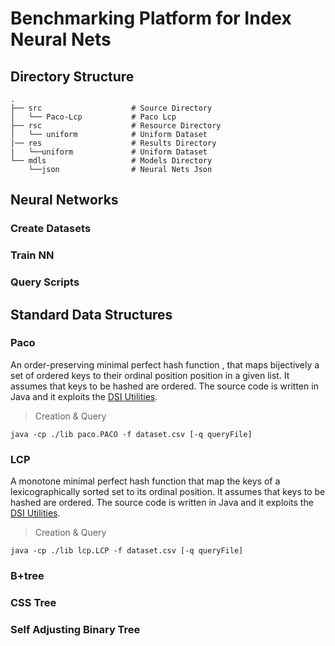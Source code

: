 # Benchmarking Platform for Index Neural Nets

## Directory Structure
    .
    ├── src                    # Source Directory
    │   └── Paco-Lcp           # Paco Lcp
    ├── rsc                    # Resource Directory
    │   └── uniform            # Uniform Dataset
    |── res                    # Results Directory
    |   └──uniform             # Uniform Dataset
    └── mdls                   # Models Directory   
        └──json                # Neural Nets Json 
    
## Neural Networks
### Create Datasets
### Train NN
### Query Scripts

## Standard Data Structures
### Paco
An order-preserving minimal perfect hash function , that maps bijectively a set of ordered keys to their ordinal position position in a given list. It assumes that keys to be hashed are ordered. The source code is written in Java and it exploits the [DSI Utilities](http://dsiutils.di.unimi.it/).

> Creation & Query
```
java -cp ./lib paco.PACO -f dataset.csv [-q queryFile]
```

### LCP 
A monotone minimal perfect hash function that map the keys of a lexicographically sorted set to its ordinal position. It assumes that keys to be hashed are ordered. The source code is written in Java and it exploits the [DSI Utilities](http://dsiutils.di.unimi.it/).

> Creation & Query
```
java -cp ./lib lcp.LCP -f dataset.csv [-q queryFile]
```

### B+tree
### CSS Tree
### Self Adjusting Binary Tree
